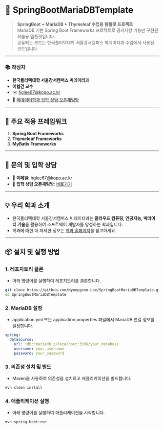 # 🌱 SpringBootMariaDBTemplate

> **SpringBoot + MariaDB + Thymeleaf 수업용 템플릿 프로젝트**  
> MariaDB 기반 Spring Boot Frameworks 프로젝트로 공지사항 기능만 구현된 학습용 템플릿입니다.  
> 공유되는 코드는 한국폴리텍대학 서울강서캠퍼스 빅데이터과 수업에서 사용된 코드입니다.

---

### 📚 **작성자**
- **한국폴리텍대학 서울강서캠퍼스 빅데이터과**  
- **이협건 교수**  
- ✉️ [hglee67@kopo.ac.kr](mailto:hglee67@kopo.ac.kr)  
- 🔗 [빅데이터학과 입학 상담 오픈채팅방](https://open.kakao.com/o/gEd0JIad)

---

## 🚀 주요 적용 프레임워크

1. **Spring Boot Frameworks**
2. **Thymeleaf Frameworks**
3. **MyBatis Frameworks**

---

## 📩 문의 및 입학 상담

- 📧 **이메일**: [hglee67@kopo.ac.kr](mailto:hglee67@kopo.ac.kr)  
- 💬 **입학 상담 오픈채팅방**: [바로가기](https://open.kakao.com/o/gEd0JIad)

---

## 💡 **우리 학과 소개**
- 한국폴리텍대학 서울강서캠퍼스 빅데이터과는 **클라우드 컴퓨팅, 인공지능, 빅데이터 기술**을 활용하여 소프트웨어 개발자를 양성하는 학과입니다.  
- 학과에 대한 더 자세한 정보는 [학과 홈페이지](https://www.kopo.ac.kr/kangseo/content.do?menu=1547)를 참고하세요.

---

## 📦 **설치 및 실행 방법**

### 1. 레포지토리 클론
- 아래 명령어를 실행하여 레포지토리를 클론합니다.

```bash
git clone https://github.com/Hyeopgeon-Lee/SpringBootMariaDBTemplate.git
cd SpringBootMariaDBTemplate
```

### 2. MariaDB 설정
- application.yml 또는 application.properties 파일에서 MariaDB 연결 정보를 설정합니다.

```yaml
spring:
  datasource:
    url: jdbc:mariadb://localhost:3306/your_database
    username: your_username
    password: your_password
```

### 3. 의존성 설치 및 빌드
- Maven을 사용하여 의존성을 설치하고 애플리케이션을 빌드합니다.
```bash
mvn clean install
```

### 4. 애플리케이션 실행
- 아래 명령어를 실행하여 애플리케이션을 시작합니다.

```bash
mvn spring-boot:run
```

